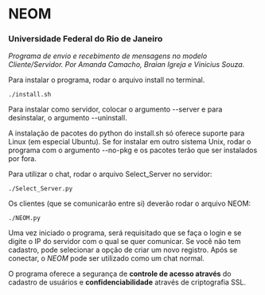 # NEOM
### Universidade Federal do Rio de Janeiro

 *Programa de envio e recebimento de mensagens no modelo Cliente/Servidor.
Por Amanda Camacho, Braian Igreja e Vinicius Souza.* 

Para instalar o programa, rodar o arquivo install no terminal.
```
./install.sh
```
Para instalar como servidor, colocar o argumento --server e para desinstalar, o argumento --uninstall.

A instalação de pacotes do python do install.sh só oferece suporte para Linux (em especial Ubuntu). Se for instalar em
outro sistema Unix, rodar o programa com o argumento --no-pkg e os pacotes terão que ser instalados por fora.

Para utilizar o chat, rodar o arquivo Select_Server no servidor:
```
./Select_Server.py
```

Os clientes (que se comunicarão entre si) deverão rodar o arquivo NEOM:
```
./NEOM.py
```
Uma vez iniciado o programa, será requisitado que se faça o login e se digite o IP do servidor com o qual se quer 
comunicar. Se você não tem cadastro, pode selecionar a opção de criar um novo registro. Após se conectar, o *NEOM* pode
ser utilizado como um chat normal.

O programa oferece a segurança de **controle de acesso através** do cadastro de usuários e **confidenciabilidade** 
através de criptografia SSL.